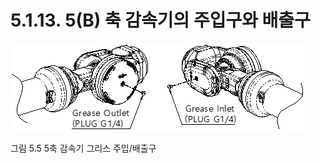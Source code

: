 ﻿# 5.1.13. 5(B) 축 감속기의 주입구와 배출구

![](../../_assets/그림_5.5_5축_감속기_그리스_주입_배출구.png  )

그림 5.5 5축 감속기 그리스 주입/배출구
